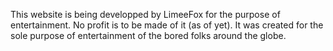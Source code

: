 This website is being developped by LimeeFox for the purpose of entertainment. No profit is to be made of it (as of yet).
It was created for the sole purpose of entertainment of the bored folks around the globe.
